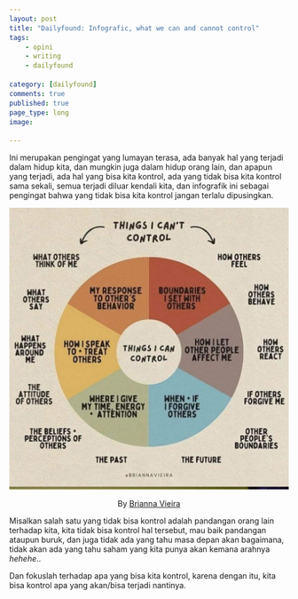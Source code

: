 ```yaml
---
layout: post
title: "Dailyfound: Infografic, what we can and cannot control"
tags: 
    - opini
    - writing
    - dailyfound
        
category: [dailyfound]
comments: true
published: true
page_type: long
image:
    
---
```


Ini merupakan pengingat yang lumayan terasa, ada banyak hal yang terjadi dalam hidup kita, dan mungkin juga dalam hidup orang lain, dan apapun yang terjadi, ada hal yang bisa kita kontrol, ada yang tidak bisa kita kontrol sama sekali, semua terjadi diluar kendali kita, dan infografik ini sebagai pengingat bahwa yang tidak bisa kita kontrol jangan terlalu dipusingkan.

![](/images/posts/FE9kEIQWUAYNlT8.jpeg)

<p><center>By <a href="https://twitter.com/briannavieira">Brianna Vieira</a></center></p>

Misalkan salah satu yang tidak bisa kontrol adalah pandangan orang lain terhadap kita, kita tidak bisa kontrol hal tersebut, mau baik pandangan ataupun buruk, dan juga tidak ada yang tahu masa depan akan bagaimana, tidak akan ada yang tahu saham yang kita punya akan kemana arahnya *hehehe*..

Dan fokuslah terhadap apa yang bisa kita kontrol, karena dengan itu, kita bisa kontrol apa yang akan/bisa terjadi nantinya.